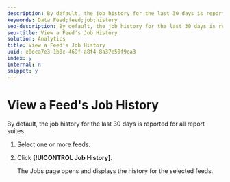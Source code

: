 ```yaml
---
description: By default, the job history for the last 30 days is reported for all report suites.
keywords: Data Feed;feed;job;history
seo-description: By default, the job history for the last 30 days is reported for all report suites.
seo-title: View a Feed's Job History
solution: Analytics
title: View a Feed's Job History
uuid: e0eca7e3-1b0c-469f-a8f4-8a37e50f9ca3
index: y
internal: n
snippet: y
---
```


# View a Feed's Job History

By default, the job history for the last 30 days is reported for all report suites.

1. Select one or more feeds.
1. Click **[!UICONTROL Job History]**.

   The Jobs page opens and displays the history for the selected feeds. 
